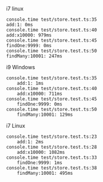 i7 linux

    console.time test/store.test.ts:35
    add:1: 0ms
    console.time test/store.test.ts:40
    add:x10000: 979ms
    console.time test/store.test.ts:45
    findOne:9999: 0ms
    console.time test/store.test.ts:50
    findMany:10001: 247ms

i9 Windows

    console.time test/store.test.ts:35
        add:1: 1ms
    console.time test/store.test.ts:40
        add:x10000: 711ms
    console.time test/store.test.ts:45
        findOne:9999: 0ms
    console.time test/store.test.ts:50
        findMany:10001: 129ms

i7 Linux

    console.time test/store.test.ts:23
        add:1: 2ms
    console.time test/store.test.ts:28
        add:x10000: 1082ms
    console.time test/store.test.ts:33
        findOne:9999: 1ms
    console.time test/store.test.ts:38
        findMany:10001: 495ms